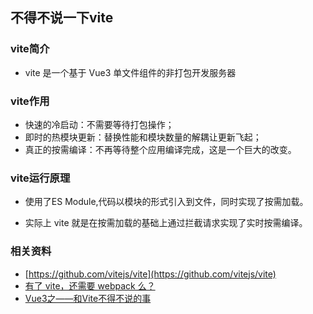 ## 不得不说一下vite

### vite简介
- vite 是一个基于 Vue3 单文件组件的非打包开发服务器

### vite作用
- 快速的冷启动：不需要等待打包操作；
- 即时的热模块更新：替换性能和模块数量的解耦让更新飞起；
- 真正的按需编译：不再等待整个应用编译完成，这是一个巨大的改变。

### vite运行原理
- 使用了ES Module,代码以模块的形式引入到文件，同时实现了按需加载。

- 实际上 vite 就是在按需加载的基础上通过拦截请求实现了实时按需编译。

### 相关资料
- [https://github.com/vitejs/vite](https://github.com/vitejs/vite)
- [有了 vite，还需要 webpack 么？](https://zhuanlan.zhihu.com/p/150083887)
- [Vue3之——和Vite不得不说的事](https://www.jianshu.com/p/07960e4bbb01)